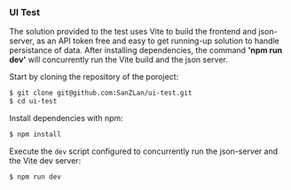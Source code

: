 ### UI Test

The solution provided to the test uses Vite to build the frontend and json-server, as an API token free and easy to get running-up solution to handle persistance of data. After installing dependencies, the command **'npm run dev'** will concurrently run the Vite build and the json server.

Start by cloning the repository of the poroject:

```sh
$ git clone git@github.com:SanZLan/ui-test.git
$ cd ui-test
```

Install dependencies with npm:

```sh
$ npm install
```

Execute the `dev` script configured to concurrently run the json-server and the Vite dev server:

```sh
$ npm run dev
```